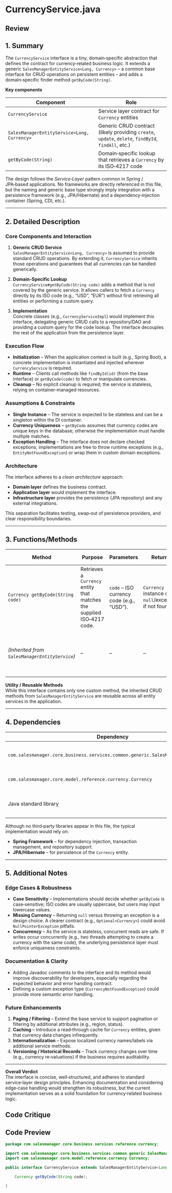 # CurrencyService.java

## Review

## 1. Summary  
The `CurrencyService` interface is a tiny, domain‑specific abstraction that defines the contract for currency‑related business logic. It extends a generic `SalesManagerEntityService<Long, Currency>` – a common base interface for CRUD operations on persistent entities – and adds a domain‑specific finder method `getByCode(String)`.  

**Key components**

| Component | Role |
|-----------|------|
| `CurrencyService` | Service layer contract for `Currency` entities |
| `SalesManagerEntityService<Long, Currency>` | Generic CRUD contract (likely providing `create`, `update`, `delete`, `findById`, `findAll`, etc.) |
| `getByCode(String)` | Domain‑specific lookup that retrieves a `Currency` by its ISO‑4217 code |

The design follows the *Service‑Layer* pattern common in Spring / JPA‑based applications. No frameworks are directly referenced in this file, but the naming and generic base type strongly imply integration with a persistence framework (e.g., JPA/Hibernate) and a dependency‑injection container (Spring, CDI, etc.).

---

## 2. Detailed Description  

### Core Components and Interaction  

1. **Generic CRUD Service**  
   `SalesManagerEntityService<Long, Currency>` is assumed to provide standard CRUD operations. By extending it, `CurrencyService` inherits those operations and guarantees that all currencies can be handled generically.

2. **Domain‑Specific Lookup**  
   `CurrencyService#getByCode(String code)` adds a method that is not covered by the generic service. It allows callers to fetch a `Currency` directly by its ISO code (e.g., “USD”, “EUR”) without first retrieving all entities or performing a custom query.

3. **Implementation**  
   Concrete classes (e.g., `CurrencyServiceImpl`) would implement this interface, delegating generic CRUD calls to a repository/DAO and providing a custom query for the code lookup. The interface decouples the rest of the application from the persistence layer.

### Execution Flow  

- **Initialization** – When the application context is built (e.g., Spring Boot), a concrete implementation is instantiated and injected wherever `CurrencyService` is required.
- **Runtime** – Clients call methods like `findById(id)` (from the base interface) or `getByCode(code)` to fetch or manipulate currencies.
- **Cleanup** – No explicit cleanup is required; the service is stateless, relying on container‑managed resources.

### Assumptions & Constraints  

- **Single Instance** – The service is expected to be stateless and can be a singleton within the DI container.
- **Currency Uniqueness** – `getByCode` assumes that currency codes are unique keys in the database; otherwise the implementation must handle multiple matches.
- **Exception Handling** – The interface does not declare checked exceptions; implementations are free to throw runtime exceptions (e.g., `EntityNotFoundException`) or wrap them in custom domain exceptions.

### Architecture  

The interface adheres to a *clean architecture* approach:  
- **Domain layer** defines the business contract.  
- **Application layer** would implement the interface.  
- **Infrastructure layer** provides the persistence (JPA repository) and any external integrations.  

This separation facilitates testing, swap‑out of persistence providers, and clear responsibility boundaries.

---

## 3. Functions/Methods  

| Method | Purpose | Parameters | Returns | Side Effects |
|--------|---------|------------|---------|--------------|
| `Currency getByCode(String code)` | Retrieves a `Currency` entity that matches the supplied ISO‑4217 code. | `code` – ISO currency code (e.g., “USD”). | `Currency` instance or `null`/exception if not found. | None (read‑only). |
| *(Inherited from `SalesManagerEntityService`)* | – | – | – | Provides `create`, `update`, `delete`, `findById`, `findAll`, etc. |

**Utility / Reusable Methods**  
While this interface contains only one custom method, the inherited CRUD methods from `SalesManagerEntityService` are reusable across all entity services in the application.

---

## 4. Dependencies  

| Dependency | Type | Notes |
|------------|------|-------|
| `com.salesmanager.core.business.services.common.generic.SalesManagerEntityService` | **Internal / Base** | Provides generic CRUD operations. |
| `com.salesmanager.core.model.reference.currency.Currency` | **Domain Model** | Entity representing a currency. |
| Java standard library | **Standard** | No external libraries referenced directly. |

Although no third‑party libraries appear in this file, the typical implementation would rely on:
- **Spring Framework** – for dependency injection, transaction management, and repository support.
- **JPA/Hibernate** – for persistence of the `Currency` entity.

---

## 5. Additional Notes  

### Edge Cases & Robustness  

- **Case Sensitivity** – Implementations should decide whether `getByCode` is case‑sensitive; ISO codes are usually uppercase, but users may input lowercase values.
- **Missing Currency** – Returning `null` versus throwing an exception is a design choice. A clearer contract (e.g., `Optional<Currency>`) could avoid `NullPointerException` pitfalls.
- **Concurrency** – As the service is stateless, concurrent reads are safe. If writes occur concurrently (e.g., two threads attempting to create a currency with the same code), the underlying persistence layer must enforce uniqueness constraints.

### Documentation & Clarity  

- Adding Javadoc comments to the interface and its method would improve discoverability for developers, especially regarding the expected behavior and error handling contract.
- Defining a custom exception type (`CurrencyNotFoundException`) could provide more semantic error handling.

### Future Enhancements  

1. **Paging / Filtering** – Extend the base service to support pagination or filtering by additional attributes (e.g., region, status).
2. **Caching** – Introduce a read‑through cache for `Currency` entities, given that currency data changes infrequently.
3. **Internationalization** – Expose localized currency names/labels via additional service methods.
4. **Versioning / Historical Records** – Track currency changes over time (e.g., currency re‑valuations) if the business requires auditability.

---

**Overall Verdict**  
The interface is concise, well‑structured, and adheres to standard service‑layer design principles. Enhancing documentation and considering edge‑case handling would strengthen its robustness, but the current implementation serves as a solid foundation for currency‑related business logic.

## Code Critique



## Code Preview

```java
package com.salesmanager.core.business.services.reference.currency;

import com.salesmanager.core.business.services.common.generic.SalesManagerEntityService;
import com.salesmanager.core.model.reference.currency.Currency;

public interface CurrencyService extends SalesManagerEntityService<Long, Currency> {

	Currency getByCode(String code);

}



```
